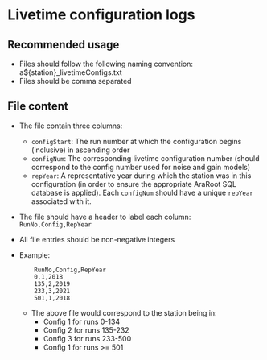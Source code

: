 # Livetime configuration logs

## Recommended usage
- Files should follow the following naming convention: a${station}_livetimeConfigs.txt
- Files should be comma separated

## File content
- The file contain three columns:
  - `configStart`: The run number at which the configuration begins (inclusive) in ascending order
  - `configNum`: The corresponding livetime configuration number (should correspond to the config number used
                 for noise and gain models)
  - `repYear`: A representative year during which the station was in this configuration (in order to ensure the appropriate AraRoot SQL database is applied). Each `configNum` should have a unique `repYear` associated with it.
- The file should have a header to label each column: `RunNo,Config,RepYear`
- All file entries should be non-negative integers
- Example:
 
          RunNo,Config,RepYear  
          0,1,2018  
          135,2,2019  
          233,3,2021  
          501,1,2018 
  - The above file would correspond to the station being in:
    - Config 1 for runs 0-134
    - Config 2 for runs 135-232
    - Config 3 for runs 233-500
    - Config 1 for runs >= 501
 
